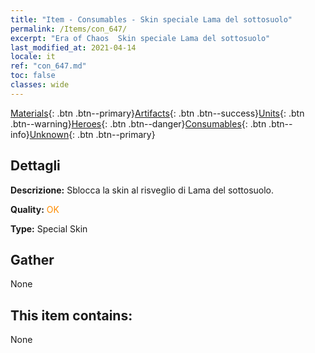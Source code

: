 ```yaml
---
title: "Item - Consumables - Skin speciale Lama del sottosuolo"
permalink: /Items/con_647/
excerpt: "Era of Chaos  Skin speciale Lama del sottosuolo"
last_modified_at: 2021-04-14
locale: it
ref: "con_647.md"
toc: false
classes: wide
---
```

 [Materials](/it/Items/){: .btn .btn--primary}[Artifacts](/it/Items/Artifacts/){: .btn .btn--success}[Units](/it/Items/Units/){: .btn .btn--warning}[Heroes](/it/Items/Heroes/){: .btn .btn--danger}[Consumables](/it/Items/Consumables/){: .btn .btn--info}[Unknown](/it/Items/Unknown/){: .btn .btn--primary}

## Dettagli
 **Descrizione:** Sblocca la skin al risveglio di Lama del sottosuolo.

 **Quality:** <span style="color: #FF8C00">OK</span>

 **Type:** Special Skin

## Gather

  None

## This item contains:

  None

